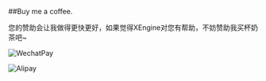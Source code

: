 ##Buy me a coffee.

您的赞助会让我做得更快更好，如果觉得XEngine对您有帮助，不妨赞助我买杯奶茶吧~

![WechatPay](https://github.com/user-attachments/assets/e34593d4-81cc-416b-8dbf-a5066430a1d7)

![Alipay](https://github.com/user-attachments/assets/6ffa2693-04ee-4f67-b07b-ab633e919856)
